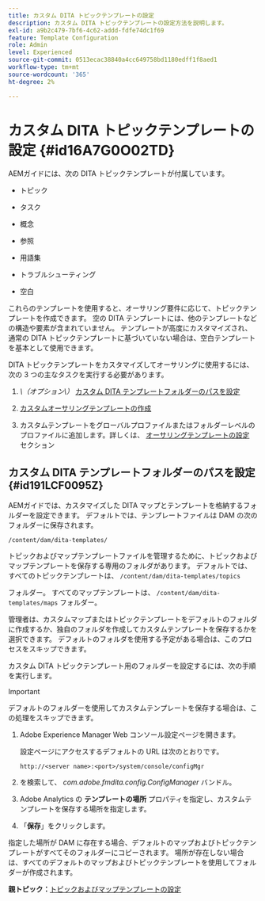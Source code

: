 ```yaml
---
title: カスタム DITA トピックテンプレートの設定
description: カスタム DITA トピックテンプレートの設定方法を説明します。
exl-id: a9b2c479-7bf6-4c62-addd-fdfe74dc1f69
feature: Template Configuration
role: Admin
level: Experienced
source-git-commit: 0513ecac38840a4cc649758bd1180edff1f8aed1
workflow-type: tm+mt
source-wordcount: '365'
ht-degree: 2%

---
```


# カスタム DITA トピックテンプレートの設定 {#id16A7G0O02TD}

AEMガイドには、次の DITA トピックテンプレートが付属しています。

- トピック

- タスク

- 概念

- 参照

- 用語集

- トラブルシューティング

- 空白


これらのテンプレートを使用すると、オーサリング要件に応じて、トピックテンプレートを作成できます。 空の DITA テンプレートには、他のテンプレートなどの構造や要素が含まれていません。 テンプレートが高度にカスタマイズされ、通常の DITA トピックテンプレートに基づいていない場合は、空白テンプレートを基本として使用できます。

DITA トピックテンプレートをカスタマイズしてオーサリングに使用するには、次の 3 つの主なタスクを実行する必要があります。

1. *\（オプション\）* [カスタム DITA テンプレートフォルダーのパスを設定](#id191LCF0095Z)

1. [カスタムオーサリングテンプレートの作成](conf-folder-level.md#id1917D0EG0HJ)

1. カスタムテンプレートをグローバルプロファイルまたはフォルダーレベルのプロファイルに追加します。詳しくは、 [オーサリングテンプレートの設定](conf-folder-level.md#id1889D0IL0Y4) セクション


## カスタム DITA テンプレートフォルダーのパスを設定 {#id191LCF0095Z}

AEMガイドでは、カスタマイズした DITA マップとテンプレートを格納するフォルダーを設定できます。 デフォルトでは、テンプレートファイルは DAM の次のフォルダーに保存されます。

`/content/dam/dita-templates/`

トピックおよびマップテンプレートファイルを管理するために、トピックおよびマップテンプレートを保存する専用のフォルダがあります。 デフォルトでは、すべてのトピックテンプレートは、 `/content/dam/dita-templates/topics`

フォルダー。 すべてのマップテンプレートは、 `/content/dam/dita-templates/maps` フォルダー。

管理者は、カスタムマップまたはトピックテンプレートをデフォルトのフォルダに作成するか、独自のフォルダを作成してカスタムテンプレートを保存するかを選択できます。 デフォルトのフォルダを使用する予定がある場合は、このプロセスをスキップできます。

カスタム DITA トピックテンプレート用のフォルダーを設定するには、次の手順を実行します。

>[!IMPORTANT]
>
> デフォルトのフォルダーを使用してカスタムテンプレートを保存する場合は、この処理をスキップできます。

1. Adobe Experience Manager Web コンソール設定ページを開きます。

   設定ページにアクセスするデフォルトの URL は次のとおりです。

   ```http
   http://<server name>:<port>/system/console/configMgr
   ```

1. を検索して、 *com.adobe.fmdita.config.ConfigManager* バンドル。

1. Adobe Analytics の **テンプレートの場所** プロパティを指定し、カスタムテンプレートを保存する場所を指定します。

1. 「**保存**」をクリックします。


指定した場所が DAM に存在する場合、デフォルトのマップおよびトピックテンプレートがすべてそのフォルダーにコピーされます。 場所が存在しない場合は、すべてのデフォルトのマップおよびトピックテンプレートを使用してフォルダーが作成されます。

**親トピック：**[&#x200B;トピックおよびマップテンプレートの設定](conf-template-tags.md)
